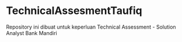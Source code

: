 # TechnicalAssesmentTaufiq
Repository ini dibuat untuk keperluan Technical Assessment - Solution Analyst Bank Mandiri
